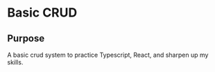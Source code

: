 # Basic CRUD

## Purpose
A basic crud system to practice Typescript, React, and sharpen up my skills.